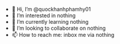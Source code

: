 - 👋 Hi, I’m @quockhanhphamhy01
- 👀 I’m interested in nothing
- 🌱 I’m currently learning nothing
- 💞️ I’m looking to collaborate on nothing
- 📫 How to reach me: inbox me via nothing

<!---
quockhanhphamhy01/quockhanhphamhy01 is a ✨ special ✨ repository because its `README.md` (this file) appears on your GitHub profile.
You can click the Preview link to take a look at your changes.
--->
